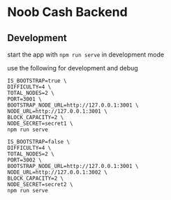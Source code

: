 # Noob Cash Backend

## Development

start the app with `npm run serve` in development mode

use the following for development and debug

```
IS_BOOTSTRAP=true \
DIFFICULTY=4 \
TOTAL_NODES=2 \
PORT=3001 \
BOOTSTRAP_NODE_URL=http://127.0.0.1:3001 \
NODE_URL=http://127.0.0.1:3001 \
BLOCK_CAPACITY=2 \
NODE_SECRET=secret1 \
npm run serve

IS_BOOTSTRAP=false \
DIFFICULTY=4 \
TOTAL_NODES=2 \
PORT=3002 \
BOOTSTRAP_NODE_URL=http://127.0.0.1:3001 \
NODE_URL=http://127.0.0.1:3002 \
BLOCK_CAPACITY=2 \
NODE_SECRET=secret2 \
npm run serve
```

